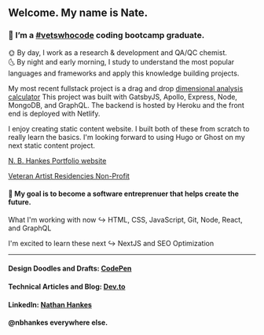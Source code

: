 ## Welcome. My name is Nate.

### 🔭 I’m a [#vetswhocode](https://vetswhocode.io/) coding bootcamp graduate. <br>
🌞 By day, I work as a research & development and QA/QC chemist. <br>
🌜 By night and early morning, I study to understand the most popular languages and frameworks and apply this knowledge building projects. <br>

My most recent fullstack project is a drag and drop [dimensional analysis calculator](https://dimensional-analysis-app.netlify.app/) This project was built with GatsbyJS, Apollo, Express, Node, MongoDB, and GraphQL. The backend is hosted by Heroku and the front end is deployed with Netlify.

I enjoy creating static content website. I built both of these from scratch to really learn the basics. I'm looking forward to using Hugo or Ghost on my next static content project.

[N. B. Hankes Portfolio website](https://www.nbhankes.dev/)

[Veteran Artist Residencies Non-Profit](https://www.veteranarts.org/)

#### 🚀 My goal is to become a software entreprenuer that helps create the future.

What I'm working with now ↪️ HTML, CSS, JavaScript, Git, Node, React, and GraphQL

I'm excited to learn these next ↪️ NextJS and SEO Optimization 

<hr />

#### Design Doodles and Drafts: [CodePen](https://codepen.io/nbhankes) <br>
#### Technical Articles and Blog: [Dev.to](https://dev.to/nbhankes) <br>
#### LinkedIn: [Nathan Hankes](https://www.linkedin.com/in/nbhankes/) <br>

#### @nbhankes everywhere else.
